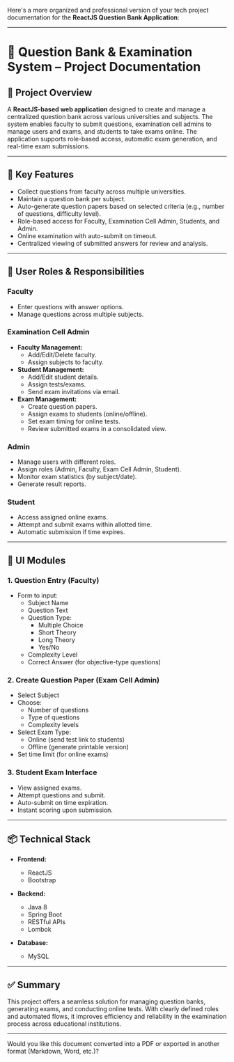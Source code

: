 Here's a more organized and professional version of your tech project documentation for the **ReactJS Question Bank Application**:

---

# 📘 Question Bank & Examination System – Project Documentation

## 📌 Project Overview

A **ReactJS-based web application** designed to create and manage a centralized question bank across various universities and subjects. The system enables faculty to submit questions, examination cell admins to manage users and exams, and students to take exams online. The application supports role-based access, automatic exam generation, and real-time exam submissions.

---

## 🎯 Key Features

- Collect questions from faculty across multiple universities.
- Maintain a question bank per subject.
- Auto-generate question papers based on selected criteria (e.g., number of questions, difficulty level).
- Role-based access for Faculty, Examination Cell Admin, Students, and Admin.
- Online examination with auto-submit on timeout.
- Centralized viewing of submitted answers for review and analysis.

---

## 👥 User Roles & Responsibilities

### **Faculty**
- Enter questions with answer options.
- Manage questions across multiple subjects.

### **Examination Cell Admin**
- **Faculty Management:**
  - Add/Edit/Delete faculty.
  - Assign subjects to faculty.
- **Student Management:**
  - Add/Edit student details.
  - Assign tests/exams.
  - Send exam invitations via email.
- **Exam Management:**
  - Create question papers.
  - Assign exams to students (online/offline).
  - Set exam timing for online tests.
  - Review submitted exams in a consolidated view.

### **Admin**
- Manage users with different roles.
- Assign roles (Admin, Faculty, Exam Cell Admin, Student).
- Monitor exam statistics (by subject/date).
- Generate result reports.

### **Student**
- Access assigned online exams.
- Attempt and submit exams within allotted time.
- Automatic submission if time expires.

---

## 🧩 UI Modules

### 1. **Question Entry (Faculty)**
- Form to input:
  - Subject Name
  - Question Text
  - Question Type:
    - Multiple Choice
    - Short Theory
    - Long Theory
    - Yes/No
  - Complexity Level
  - Correct Answer (for objective-type questions)

### 2. **Create Question Paper (Exam Cell Admin)**
- Select Subject
- Choose:
  - Number of questions
  - Type of questions
  - Complexity levels
- Select Exam Type:
  - Online (send test link to students)
  - Offline (generate printable version)
- Set time limit (for online exams)

### 3. **Student Exam Interface**
- View assigned exams.
- Attempt questions and submit.
- Auto-submit on time expiration.
- Instant scoring upon submission.

---

## 📦 Technical Stack

- **Frontend:**
  - ReactJS
  - Bootstrap

- **Backend:**
  - Java 8
  - Spring Boot
  - RESTful APIs
  - Lombok

- **Database:**
  - MySQL

---

## ✅ Summary

This project offers a seamless solution for managing question banks, generating exams, and conducting online tests. With clearly defined roles and automated flows, it improves efficiency and reliability in the examination process across educational institutions.

---

Would you like this document converted into a PDF or exported in another format (Markdown, Word, etc.)?

